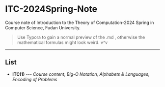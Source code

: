 # ITC-2024Spring-Note
Course note of Introduction to the Theory of Computation-2024 Spring in Computer Science, Fudan University.
> Use Typora to gain a normal preview of the .md , otherwise the mathematical formulas might look weird. v^v
***
## List
- **ITC(1)**  ---  *Course content, Big-O Notation, Alphabets & Languages, Encoding of Problems*
